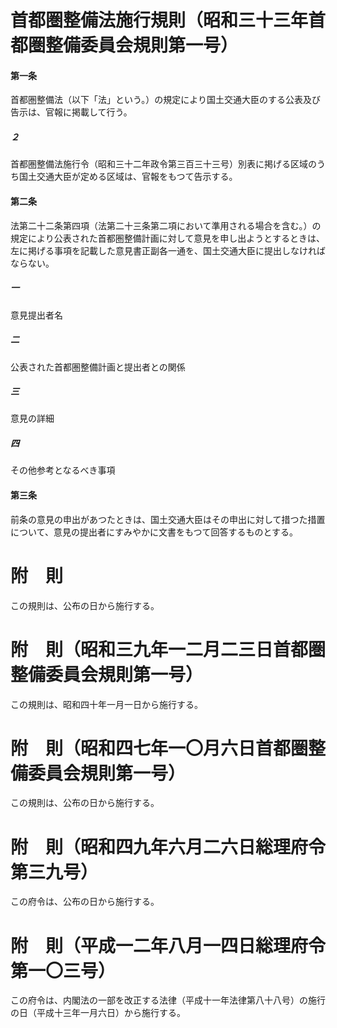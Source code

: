 # 首都圏整備法施行規則（昭和三十三年首都圏整備委員会規則第一号）
#### 第一条
首都圏整備法（以下「法」という。）の規定により国土交通大臣のする公表及び告示は、官報に掲載して行う。
##### ２
首都圏整備法施行令（昭和三十二年政令第三百三十三号）別表に掲げる区域のうち国土交通大臣が定める区域は、官報をもつて告示する。
#### 第二条
法第二十二条第四項（法第二十三条第二項において準用される場合を含む。）の規定により公表された首都圏整備計画に対して意見を申し出ようとするときは、左に掲げる事項を記載した意見書正副各一通を、国土交通大臣に提出しなければならない。
##### 一
意見提出者名
##### 二
公表された首都圏整備計画と提出者との関係
##### 三
意見の詳細
##### 四
その他参考となるべき事項
#### 第三条
前条の意見の申出があつたときは、国土交通大臣はその申出に対して措つた措置について、意見の提出者にすみやかに文書をもつて回答するものとする。
# 附　則
この規則は、公布の日から施行する。
# 附　則（昭和三九年一二月二三日首都圏整備委員会規則第一号）
この規則は、昭和四十年一月一日から施行する。
# 附　則（昭和四七年一〇月六日首都圏整備委員会規則第一号）
この規則は、公布の日から施行する。
# 附　則（昭和四九年六月二六日総理府令第三九号）
この府令は、公布の日から施行する。
# 附　則（平成一二年八月一四日総理府令第一〇三号）
この府令は、内閣法の一部を改正する法律（平成十一年法律第八十八号）の施行の日（平成十三年一月六日）から施行する。
